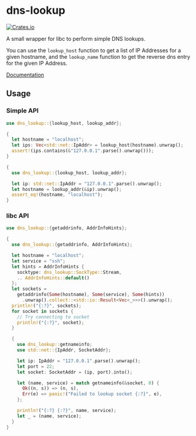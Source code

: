 # dns-lookup
[![Crates.io](https://img.shields.io/crates/v/dns-lookup.svg?maxAge=2592000)](https://crates.io/crates/dns-lookup)

A small wrapper for libc to perform simple DNS lookups.

You can use the `lookup_host` function to get a list of IP Addresses for a
given hostname, and the `lookup_name` function to get the reverse dns entry for
the given IP Address.


[Documentation](https://keeperofdakeys.github.io/dns-lookup/dns_lookup)

## Usage

### Simple API

```rust
use dns_lookup::{lookup_host, lookup_addr};

{
  let hostname = "localhost";
  let ips: Vec<std::net::IpAddr> = lookup_host(hostname).unwrap();
  assert!(ips.contains(&"127.0.0.1".parse().unwrap()));
}

{
  use dns_lookup::{lookup_host, lookup_addr};

  let ip: std::net::IpAddr = "127.0.0.1".parse().unwrap();
  let hostname = lookup_addr(&ip).unwrap();
  assert_eq!(hostname, "localhost");
}
```

### libc API
```rust
use dns_lookup::{getaddrinfo, AddrInfoHints};

{
  use dns_lookup::{getaddrinfo, AddrInfoHints};

  let hostname = "localhost";
  let service = "ssh";
  let hints = AddrInfoHints {
    socktype: dns_lookup::SockType::Stream,
    .. AddrInfoHints::default()
  };
  let sockets =
    getaddrinfo(Some(hostname), Some(service), Some(hints))
      .unwrap().collect::<std::io::Result<Vec<_>>>().unwrap();
  println!("{:?}", sockets);
  for socket in sockets {
    // Try connecting to socket
    println!("{:?}", socket);
  }

  {
    use dns_lookup::getnameinfo;
    use std::net::{IpAddr, SocketAddr};

    let ip: IpAddr = "127.0.0.1".parse().unwrap();
    let port = 22;
    let socket: SocketAddr = (ip, port).into();

    let (name, service) = match getnameinfo(&socket, 0) {
      Ok((n, s)) => (n, s),
      Err(e) => panic!("Failed to lookup socket {:?}", e),
    };

    println!("{:?} {:?}", name, service);
    let _ = (name, service);
  }
}

